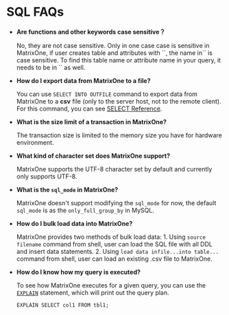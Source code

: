 # **SQL FAQs**

* **Are functions and other keywords case sensitive？**

  No, they are not case sensitive. Only in one case case is sensitive in MatrixOne, if user creates table and attributes with \`\`, the name in\`\` is case sensitive. To find this table name or attribute name in your query, it needs to be in \`\` as well.

* **How do I export data from MatrixOne to a file?**

  You can use `SELECT INTO OUTFILE` command to export data from MatrixOne to a **csv** file (only to the server host, not to the remote client).  
  For this command, you can see [SELECT Reference](../Reference/SQL-Reference/Data-Manipulation-Statements/select.md).  

* **What is the size limit of a transaction in MatrixOne?**

  The transaction size is limited to the memory size you have for hardware environment.

* **What kind of character set does MatrixOne support?**

  MatrixOne supports the UTF-8 character set by default and currently only supports UTF-8.

* **What is the `sql_mode` in MatrixOne?**

  MatrixOne doesn't support modifying the `sql_mode` for now, the default `sql_mode` is as the `only_full_group_by` in MySQL.

* **How do I bulk load data into MatrixOne?**

  MatrixOne provides two methods of bulk load data: 1. Using `source filename` command from shell, user can load the SQL file with all DDL and insert data statements. 2. Using `load data infile...into table...` command from shell, user can load an existing .csv file to MatrixOne.

* **How do I know how my query is executed?**

  To see how MatrixOne executes for a given query, you can use the [`EXPLAIN`](../Reference/SQL-Reference/Explain/explain/) statement, which will print out the query plan.

  ```
  EXPLAIN SELECT col1 FROM tbl1;
  ```
